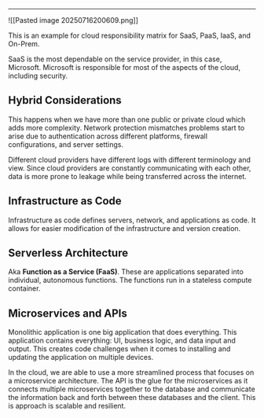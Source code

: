
---
![[Pasted image 20250716200609.png]]

This is an example for cloud responsibility matrix for SaaS, PaaS, IaaS, and On-Prem. 

SaaS is the most dependable on the service provider, in this case, Microsoft. Microsoft is responsible for most of the aspects of the cloud, including security. 

## Hybrid Considerations

This happens when we have more than one public or private cloud which adds more complexity. Network protection mismatches problems start to arise due to authentication across different platforms, firewall configurations, and server settings.

Different cloud providers have different logs with different terminology and view. Since cloud providers are constantly communicating with each other, data is more prone to leakage while being transferred across the internet.

## Infrastructure as Code

Infrastructure as code defines servers, network, and applications as code. It allows for easier modification of the infrastructure and version creation.

## Serverless Architecture

Aka **Function as a Service (FaaS)**. These  are applications separated into individual, autonomous functions. The functions run in a stateless compute container.

## Microservices and APIs 

Monolithic application is one big application that does everything. This application contains everything: UI, business logic, and data input and output. This creates code challenges  when it comes to installing and updating the application on multiple devices. 

In the cloud, we are able to use a more streamlined process that focuses on a microservice architecture. The API is the glue for the microservices as it connects multiple microservices together to the database and communicate the information back and forth between these databases and the client. This is approach is scalable  and resilient.



